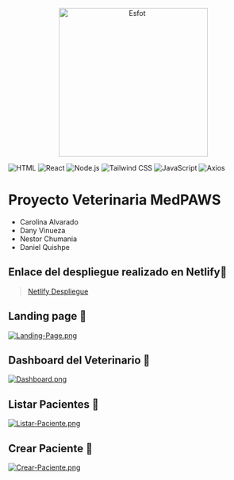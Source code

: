 <div>
<p align='center'>
<img src="https://esfot.epn.edu.ec/images/headers/logo_esfot_buho.png" alt="Esfot" width="300px">
</p>
</div>

 ![HTML](https://img.shields.io/badge/HTML-FF5733?style=for-the-badge&logo=html5&logoColor=white) 
 ![React](https://img.shields.io/badge/React-61DAFB?style=for-the-badge&logo=react&logoColor=white) 
 ![Node.js](https://img.shields.io/badge/Node.js-339933?style=for-the-badge&logo=node.js&logoColor=white) 
 ![Tailwind CSS](https://img.shields.io/badge/Tailwind%20CSS-38B2AC?style=for-the-badge&logo=tailwind-css&logoColor=white)
 ![JavaScript](https://img.shields.io/badge/JavaScript-F7DF1E?style=for-the-badge&logo=javascript&logoColor=black)
 ![Axios](https://img.shields.io/badge/Axios-007ACC?style=for-the-badge&logo=axios&logoColor=white)


# Proyecto Veterinaria MedPAWS
- Carolina Alvarado
- Dany Vinueza
- Nestor Chumania
- Daniel Quishpe

## Enlace del despliegue realizado en Netlify🔗

> [Netlify Despliegue](https://medpaws-veterinary.netlify.app/)

## Landing page 🧩

[![Landing-Page.png](https://i.postimg.cc/vHN8kxMD/Landing-Page.png)](https://postimg.cc/VdXcb6Jc)

## Dashboard del Veterinario 🧩

[![Dashboard.png](https://i.postimg.cc/4x0K6FnL/Dashboard.png)](https://postimg.cc/yDFYBjmc)

## Listar Pacientes 🧩

[![Listar-Paciente.png](https://i.postimg.cc/Fzct6zxk/Listar-Paciente.png)](https://postimg.cc/BPqwLqkJ)

## Crear Paciente 🧩

[![Crear-Paciente.png](https://i.postimg.cc/MKbNfh3w/Crear-Paciente.png)](https://postimg.cc/hfvpH3qZ)
